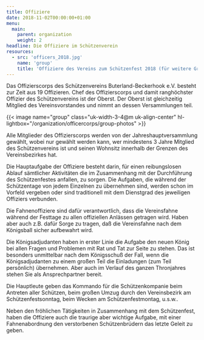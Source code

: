```yaml
---
title: Offiziere
date: 2018-11-02T00:00:00+01:00
menu:
  main:
    parent: organization
    weight: 2
headline: Die Offiziere im Schützenverein
resources:
  - src: 'officers_2018.jpg'
    name: 'group'
    title: 'Offiziere des Vereins zum Schützenfest 2018 (für weitere Gruppenbilder auf das Bild klicken)'
---
```

Das Offizierscorps des Schützenvereins Buterland-Beckerhook e.V. besteht zur Zeit aus 19 Offizieren. 
Chef des Offizierscorps und damit ranghöchster Offizier des Schützenvereins ist der Oberst. 
Der Oberst ist gleichzeitig Mitglied des Vereinsvorstandes und nimmt an dessen Versammlungen teil.<!--more-->

{{< image name="group" class="uk-width-3-4@m uk-align-center" hl-lightbox="/organization/officercorps/group-photos" >}}

Alle Mitglieder des Offizierscorps werden von der Jahreshauptversammlung gewählt, wobei nur gewählt werden kann, 
wer mindestens 3 Jahre Mitglied des Schützenvereins ist und seinen Wohnsitz innerhalb der Grenzen des Vereinsbezirkes hat.

Die Hauptaufgabe der Offiziere besteht darin, für einen reibungslosen Ablauf sämtlicher Aktivitäten die im Zusammenhang 
mit der Durchführung des Schützenfestes anfallen, zu sorgen.
Die Aufgaben, die während der Schützentage von jedem Einzelnen zu übernehmen sind, werden schon im Vorfeld vergeben 
oder sind traditionell mit dem Dienstgrad des jeweiligen Offiziers verbunden.

Die Fahnenoffiziere sind dafür verantwortlich, dass die Vereinsfahne während der Festtage zu allen offiziellen Anlässen 
getragen wird. Haben aber auch z.B. dafür Sorge zu tragen, daß die Vereinsfahne nach dem Königsball sicher aufbewahrt wird.

Die Königsadjudanten haben in erster Linie die Aufgabe den neuen König bei allen Fragen und Problemen mit Rat und Tat 
zur Seite zu stehen. Das ist besonders unmittelbar nach dem Königsschuß der Fall, wenn die Königsadjudanten zu einem 
großen Teil die Einladungen (zum Teil persönlich) übernehmen. Aber auch im Verlauf des ganzen Thronjahres stehen Sie 
als Ansprechpartner bereit.

Die Hauptleute geben das Kommando für die Schützenkompanie beim Antreten aller Schützen, beim großen Umzug durch den 
Vereinsbezirk am Schützenfestsonntag, beim Wecken am Schützenfestmontag, u.s.w..

Neben den fröhlichen Tätigkeiten in Zusammenhang mit dem Schützenfest, haben die Offiziere auch die traurige aber 
wichtige Aufgabe, mit einer Fahnenabordnung den verstorbenen Schützenbrüdern das letzte Geleit zu geben.
